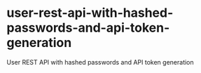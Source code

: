 # user-rest-api-with-hashed-passwords-and-api-token-generation
User REST API with hashed passwords and API token generation
